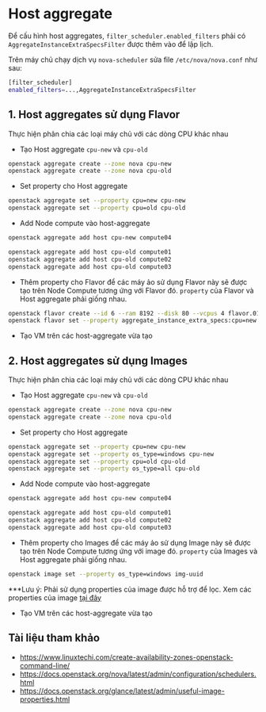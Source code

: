 # Host aggregate

Để cấu hình host aggregates, `filter_scheduler.enabled_filters` phải có `AggregateInstanceExtraSpecsFilter` được thêm vào để lập lịch.

Trên máy chủ chạy dịch vụ `nova-scheduler` sửa file `/etc/nova/nova.conf` như sau:
```sh
[filter_scheduler]
enabled_filters=...,AggregateInstanceExtraSpecsFilter
```

## 1. Host aggregates sử dụng Flavor

Thực hiện phân chia các loại máy chủ với các dòng CPU khác nhau

- Tạo Host aggregate `cpu-new` và `cpu-old` 
```sh
openstack aggregate create --zone nova cpu-new
openstack aggregate create --zone nova cpu-old
```

- Set property cho Host aggregate
```sh
openstack aggregate set --property cpu=new cpu-new
openstack aggregate set --property cpu=old cpu-old
```
- Add Node compute vào host-aggregate
```sh
openstack aggregate add host cpu-new compute04
```
```sh
openstack aggregate add host cpu-old compute01
openstack aggregate add host cpu-old compute02
openstack aggregate add host cpu-old compute03
```
- Thêm property cho Flavor để các máy ảo sử dụng Flavor này sẽ được tạo trên Node Compute tương ứng với Flavor đó. `property` của Flavor và Host aggregate phải giống nhau.
```sh
openstack flavor create --id 6 --ram 8192 --disk 80 --vcpus 4 flavor.01
openstack flavor set --property aggregate_instance_extra_specs:cpu=new flavor.01
```

- Tạo VM trên các host-aggregate vừa tạo

## 2. Host aggregates sử dụng Images

Thực hiện phân chia các loại máy chủ với các dòng CPU khác nhau

- Tạo Host aggregate `cpu-new` và `cpu-old` 
```sh
openstack aggregate create --zone nova cpu-new
openstack aggregate create --zone nova cpu-old
```

- Set property cho Host aggregate

```sh
openstack aggregate set --property cpu=new cpu-new
openstack aggregate set --property os_type=windows cpu-new
openstack aggregate set --property cpu=old cpu-old
openstack aggregate set --property os_type=all cpu-old

```
- Add Node compute vào host-aggregate
```sh
openstack aggregate add host cpu-new compute04
```
```sh
openstack aggregate add host cpu-old compute01
openstack aggregate add host cpu-old compute02
openstack aggregate add host cpu-old compute03
```
- Thêm property cho Images để các máy ảo sử dụng Image này sẽ được tạo trên Node Compute tương ứng với image đó. `property` của Images và Host aggregate phải giống nhau.
```sh
openstack image set --property os_type=windows img-uuid
```

***Lưu ý: Phải sử dụng properties của image được hỗ trợ để lọc. Xem các properties của image [tại đây](https://docs.openstack.org/glance/latest/admin/useful-image-properties.html)

- Tạo VM trên các host-aggregate vừa tạo

## Tài liệu tham khảo
- https://www.linuxtechi.com/create-availability-zones-openstack-command-line/
- https://docs.openstack.org/nova/latest/admin/configuration/schedulers.html
- https://docs.openstack.org/glance/latest/admin/useful-image-properties.html
